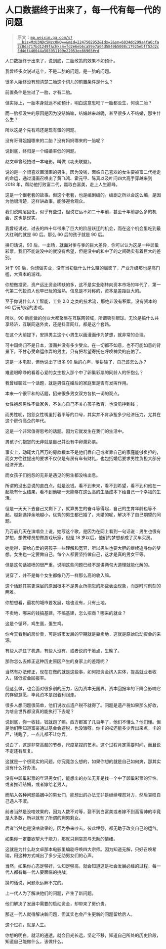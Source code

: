 # 人口数据终于出来了，每一代有每一代的问题

> 原文：[`mp.weixin.qq.com/s?__biz=MzU3NDc5Nzc0NQ==&mid=2247502952&idx=2&sn=6034dd299a4fa6cfa2c8da717bd1249f&chksm=fd2e6eb6ca59e7a04d5849b5008c17925ebff52d2c5d4df440044a503951109e22053ee86965#rd`](http://mp.weixin.qq.com/s?__biz=MzU3NDc5Nzc0NQ==&mid=2247502952&idx=2&sn=6034dd299a4fa6cfa2c8da717bd1249f&chksm=fd2e6eb6ca59e7a04d5849b5008c17925ebff52d2c5d4df440044a503951109e22053ee86965#rd)

人口数据终于出来了，说到底，二胎政策的效果不如预计。 

我曾经多次说过这个，不是二胎的问题，是一胎的问题。 

很多人始终没有想清楚二胎这个词儿的前置条件是什么？ 

前置条件是生过了一胎，才有二胎。

但实际上，一胎本身就远不如预计，明白这意思吧？一胎都没生，何谈二胎？ 

而一胎都没生的原因是因为没结婚嘛，结婚越来越晚，甚至很多人不结婚，那生什么生？ 

所以这是个先有鸡还是现有蛋的问题。 

没有哥哥姐姐哪来的二胎？没有妈妈哪来的一胎呢？

说到底，终归是一个结婚率低的问题。

赵文卓曾经拍过一本电影，叫做《功夫联盟》。 

说的是一个很喜欢画漫画的男生，因为没钱，面临自己喜欢的女生要被富二代抢走的命运，通过漫画召唤出了黄飞鸿、霍元甲、陈真以及叶问四大高手穿越来到 2018 年，帮助他打败富二代，赢取白富美，走上人生巅峰。

这是一个很老套的故事。但这个老套，也是编剧编的。编剧之所以会这么编，是因为他很清楚，这样讲故事，能够迎合观众。 

我们说阶层固化，似乎有些过，但说它远不如二十年前，甚至十年前那么多的机会，这也是现实。

我曾经说过，过去的四十年带来了巨大的阶层跃迁的机会，而在这个机会里吃到最大红利的就是 60 后。那么 60 后的孩子就是 90 后。

换句话说，90 后，一出场，就面对爹与爹的巨大差异，你可以认为这是一种卵巢彩票。我们不能说没中的就没有希望，但是没中的和中了的之间确实有着巨大的差别。

对于 90 后，你想做实业，没有当初做什么什么赚的局面了，产业升级那也是高门槛，大资本的游戏。

你想做投资，资产远比资金稀缺的多，这不是实业刚转向资本市场的年代了，第一代第二代投资人也早已玩的溜熟，信息是不对称的，资本是差距巨大的。

至于你说什么人工智能，工业 2.0 之类的技术流，那绝非没有积累，没有资本的 90 后玩的起的游戏。

所以，90 后能做的创业大都聚集在互联网领域，所谓吸引眼球。无论是搞什么共享经济，互联网送外卖，还是抖音网红，都是这个套路。

在这个大前提下，安排男主这个小男生以画漫画作为梦想，就非常的合理。

可中国终归不是日本，漫画并没有多少受众。在一切都不如意，也不可能如意的背景下，不甘心受命运作弄的男主，只有把希望寄托在呼唤神灵的庇佑了。

这是一本电影，但他说出了很多 90 后的心声，爹拼输了，自己该怎么办？

难道眼睁睁的看着心爱的女生投入那个中了卵巢彩票的同龄人的怀抱么？

我曾经聊过一个话题，就是男性在婚后的家庭里是否有发挥作用。

本来一个很平和的话题，招来很多男女双方各执一词的观点。

女性抱怨男性不做家务，不关心自己不关心孩子教育，也没见挣到钱；

而男性呢，抱怨女性嘴里打着平等的口号，其实并不肯承担多少经济压力，尤其在这个房价高企的年代。

这是一个非常值得思考的话题。因为它就发生在我们的生活中。

男孩子们抱怨的无非就是自己并没有中卵巢彩票。

事实上，动辄大几百万的房款根本不是他们靠自己或者靠自己的家庭能够负担的，而女方往往提出的要求不仅仅是有房有车有财礼，也包括婚后要求男性负担大部分经济开支。

而女孩子们抱怨的无非是遇见的男生都没啥出息。

所谓的没出息说的直白点，就是没钱。看不到未来，看不到希望，看不到和他在一起能有什么结果，看不到他哪一天能够在这么高的生活成本下给自己一个幸福的生活。

但是一天天下去自己又剩下了，就算男生的奋斗等得起，自己的生育年龄也等不起。越剩选择余地越小，优秀的男生都已婚了，未婚的呢，解决不了自己期望的问题。

乃万前几天在演唱会上说，她写这个歌，是因为在网上看到一句话说：男生也很有梦想，想做球员想做游戏玩家，但是 18 岁以后，他们的梦想都成了买车买房。

她觉得，要给心爱的男孩子一些理解和宽容，所以男生也要大胆的继续追寻你的梦想。女生也一定要做自己。每个人都要坚持做自己，这才是真的男女平等。

但是这句话被喷的很严重。说明这些问题已经不是讲两句大道理就能化解的。

说穿了，并不是每个女生都像乃万一样那么高的收入嘛。

这个话题其实更深层的原因根本不是男女所抱怨的那些表面现象，而是时时刻刻的两难。

你想想看，最初的城市要发展，啥也没有，只有土地。

不卖地，哪来的钱搞基建，不搞基建，怎么招商？哪来的就业？

这是个循环，鸡生蛋，蛋生鸡。 

你今天看到的房价贵，可是城市发展的早期就是靠卖地，这就是原始启动资金的来源。 

有些人抓住了机遇，有些人没有，或者说的干脆点，生晚了。 

那你怎么去修正这种历史原因产生的身家上的差距呢？ 

当然有办法修正，现在在做的就是这些事，如何把资金挤入实体，提高就业者收入，降低资金回报率。

但这么做，也会面对很多别的压力，因为资本无国界。资本回报率的下降会影响它的存留意愿，毕竟资本是跟着利润走。

很多人想问题很简单，他们说收点遗产税不就得了。问题是遗产税如果那么好收，为啥全世界都没真的能执行下去呢？

说到底，你一收钱，钱就跑了嘛。西方都富了几百年了，他们不懂么？他们懂。但是他们明知道富豪通过基金会避税，也没辙呀。你卡的松还能多少弄出来点，卡的严，钱跑了，一点儿都不让你弄。

说白了，这是非常高超的节奏，尺度拿捏的艺术。这个过程肯定需要时间，而且说不定还有反复。

这就是一个很现实的问题，你究竟怎么想的，如果你想的就是自己如何爽，那其实没有什么好办法。

没有中卵巢彩票的年轻男女们，能想出的办法无非是找一个中了卵巢彩票的异性。或者推迟结婚，或者嫁给老男人。

而陷入各种问题婚姻中的男女们，能想出的办法无非是继续埋怨对方，然后哀叹自己遇人不淑。

前者当然是没啥效果的，因为人数不对等，娶不到白富美或者嫁不到高富帅的毕竟是大多数，所以就有了所谓的剩男剩女。

后者当然也是没啥效果的，因为争来吵去，彼此埋怨，都无助于改变自己的运气。

如果你一定要欲望大于能力，那就只剩哀怨与无助的情绪。

这就是为什么赵文卓那本电影里编剧呼唤四大宗师。因为知道无解，只好召唤希瑞，用这种方式喊出了多少无助男女们的心声。

当然，如果你心态足够好，认知足够高，就会知道这是社会发展必经的过程，每一代人都有每一代人要面临的挑战。

换句话说，问题永远解不完的。 

上一代人为了解决他们的问题，产生了新问题。

他们解决了发展中需要的启动资金，却带来了房价贵。

那这一代人就得解决新问题，但其实也会产生更新的问题留给后人。

这个过程，就是人生。 

你想的明白，就活的通透，就会目光长远，坚定不移，知道自己所处的历史阶段，知道自己能做什么，该做什么。